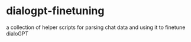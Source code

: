 # dialogpt-finetuning
a collection of helper scripts for parsing chat data and using it to finetune dialoGPT

